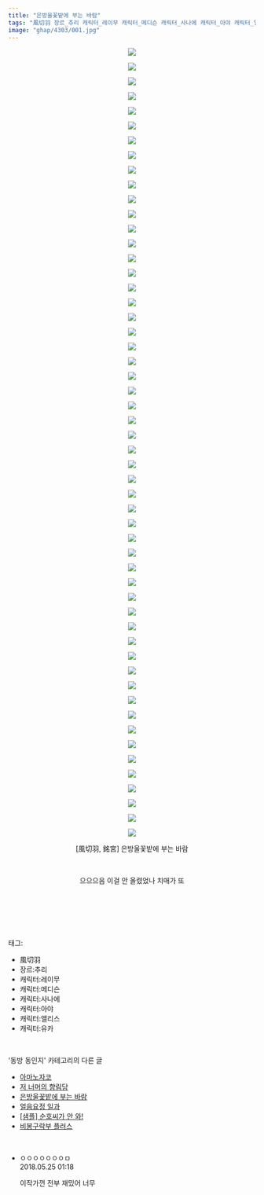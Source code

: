 ```yaml
---
title: "은방울꽃밭에 부는 바람"
tags: "風切羽 장르_추리 캐릭터_레이무 캐릭터_메디슨 캐릭터_사나에 캐릭터_아야 캐릭터_앨리스 캐릭터_유카 銘宮 동방_동인지"
image: "ghap/4303/001.jpg"
---
```

<div class="article">
<p style="text-align: center; clear: none; float: none;"><img src="{{ site.nasurl }}/ghap/4303/001.jpg"/></p>
<p style="text-align: center; clear: none; float: none;"><img src="{{ site.nasurl }}/ghap/4303/002.jpg"/></p>
<p style="text-align: center; clear: none; float: none;"><img src="{{ site.nasurl }}/ghap/4303/003.jpg"/></p>
<p style="text-align: center; clear: none; float: none;"><img src="{{ site.nasurl }}/ghap/4303/004.jpg"/></p>
<p style="text-align: center; clear: none; float: none;"><img src="{{ site.nasurl }}/ghap/4303/005.jpg"/></p>
<p style="text-align: center; clear: none; float: none;"><img src="{{ site.nasurl }}/ghap/4303/006.jpg"/></p>
<p style="text-align: center; clear: none; float: none;"><img src="{{ site.nasurl }}/ghap/4303/007.jpg"/></p>
<p style="text-align: center; clear: none; float: none;"><img src="{{ site.nasurl }}/ghap/4303/008.jpg"/></p>
<p style="text-align: center; clear: none; float: none;"><img src="{{ site.nasurl }}/ghap/4303/009.jpg"/></p>
<p style="text-align: center; clear: none; float: none;"><img src="{{ site.nasurl }}/ghap/4303/010.jpg"/></p>
<p style="text-align: center; clear: none; float: none;"><img src="{{ site.nasurl }}/ghap/4303/011.jpg"/></p>
<p style="text-align: center; clear: none; float: none;"><img src="{{ site.nasurl }}/ghap/4303/012.jpg"/></p>
<p style="text-align: center; clear: none; float: none;"><img src="{{ site.nasurl }}/ghap/4303/013.jpg"/></p>
<p style="text-align: center; clear: none; float: none;"><img src="{{ site.nasurl }}/ghap/4303/014.jpg"/></p>
<p style="text-align: center; clear: none; float: none;"><img src="{{ site.nasurl }}/ghap/4303/015.jpg"/></p>
<p style="text-align: center; clear: none; float: none;"><img src="{{ site.nasurl }}/ghap/4303/016.jpg"/></p>
<p style="text-align: center; clear: none; float: none;"><img src="{{ site.nasurl }}/ghap/4303/017.jpg"/></p>
<p style="text-align: center; clear: none; float: none;"><img src="{{ site.nasurl }}/ghap/4303/018.jpg"/></p>
<p style="text-align: center; clear: none; float: none;"><img src="{{ site.nasurl }}/ghap/4303/019.jpg"/></p>
<p style="text-align: center; clear: none; float: none;"><img src="{{ site.nasurl }}/ghap/4303/020.jpg"/></p>
<p style="text-align: center; clear: none; float: none;"><img src="{{ site.nasurl }}/ghap/4303/021.jpg"/></p>
<p style="text-align: center; clear: none; float: none;"><img src="{{ site.nasurl }}/ghap/4303/022.jpg"/></p>
<p style="text-align: center; clear: none; float: none;"><img src="{{ site.nasurl }}/ghap/4303/023.jpg"/></p>
<p style="text-align: center; clear: none; float: none;"><img src="{{ site.nasurl }}/ghap/4303/024.jpg"/></p>
<p style="text-align: center; clear: none; float: none;"><img src="{{ site.nasurl }}/ghap/4303/025.jpg"/></p>
<p style="text-align: center; clear: none; float: none;"><img src="{{ site.nasurl }}/ghap/4303/026.jpg"/></p>
<p style="text-align: center; clear: none; float: none;"><img src="{{ site.nasurl }}/ghap/4303/027.jpg"/></p>
<p style="text-align: center; clear: none; float: none;"><img src="{{ site.nasurl }}/ghap/4303/028.jpg"/></p>
<p style="text-align: center; clear: none; float: none;"><img src="{{ site.nasurl }}/ghap/4303/029.jpg"/></p>
<p style="text-align: center; clear: none; float: none;"><img src="{{ site.nasurl }}/ghap/4303/030.jpg"/></p>
<p style="text-align: center; clear: none; float: none;"><img src="{{ site.nasurl }}/ghap/4303/031.jpg"/></p>
<p style="text-align: center; clear: none; float: none;"><img src="{{ site.nasurl }}/ghap/4303/032.jpg"/></p>
<p style="text-align: center; clear: none; float: none;"><img src="{{ site.nasurl }}/ghap/4303/033.jpg"/></p>
<p style="text-align: center; clear: none; float: none;"><img src="{{ site.nasurl }}/ghap/4303/034.jpg"/></p>
<p style="text-align: center; clear: none; float: none;"><img src="{{ site.nasurl }}/ghap/4303/035.jpg"/></p>
<p style="text-align: center; clear: none; float: none;"><img src="{{ site.nasurl }}/ghap/4303/036.jpg"/></p>
<p style="text-align: center; clear: none; float: none;"><img src="{{ site.nasurl }}/ghap/4303/037.jpg"/></p>
<p style="text-align: center; clear: none; float: none;"><img src="{{ site.nasurl }}/ghap/4303/038.jpg"/></p>
<p style="text-align: center; clear: none; float: none;"><img src="{{ site.nasurl }}/ghap/4303/039.jpg"/></p>
<p style="text-align: center; clear: none; float: none;"><img src="{{ site.nasurl }}/ghap/4303/040.jpg"/></p>
<p style="text-align: center; clear: none; float: none;"><img src="{{ site.nasurl }}/ghap/4303/041.jpg"/></p>
<p style="text-align: center; clear: none; float: none;"><img src="{{ site.nasurl }}/ghap/4303/042.jpg"/></p>
<p style="text-align: center; clear: none; float: none;"><img src="{{ site.nasurl }}/ghap/4303/043.jpg"/></p>
<p style="text-align: center; clear: none; float: none;"><img src="{{ site.nasurl }}/ghap/4303/044.jpg"/></p>
<p style="text-align: center; clear: none; float: none;"><img src="{{ site.nasurl }}/ghap/4303/045.jpg"/></p>
<p style="text-align: center; clear: none; float: none;"><img src="{{ site.nasurl }}/ghap/4303/046.jpg"/></p>
<p style="text-align: center; clear: none; float: none;"><img src="{{ site.nasurl }}/ghap/4303/047.jpg"/></p>
<p style="text-align: center; clear: none; float: none;"><img src="{{ site.nasurl }}/ghap/4303/048.jpg"/></p>
<p style="text-align: center; clear: none; float: none;"><img src="{{ site.nasurl }}/ghap/4303/049.jpg"/></p>
<p style="text-align: center; clear: none; float: none;"><img src="{{ site.nasurl }}/ghap/4303/050.jpg"/></p>
<p style="text-align: center; clear: none; float: none;"><img src="{{ site.nasurl }}/ghap/4303/051.jpg"/></p>
<p style="text-align: center; clear: none; float: none;"><img src="{{ site.nasurl }}/ghap/4303/052.jpg"/></p>
<p style="text-align: center; clear: none; float: none;"><img src="{{ site.nasurl }}/ghap/4303/053.jpg"/></p>
<p style="text-align: center; clear: none; float: none;"><img src="{{ site.nasurl }}/ghap/4303/054.jpg"/></p>
<p style="text-align: center; clear: none; float: none;">[風切羽, 銘宮] 은방울꽃밭에 부는 바람</p>
<p style="text-align: center; clear: none; float: none;"><br/></p>
<p style="text-align: center; clear: none; float: none;">으으으음 이걸 안 올렸었나 치매가 또</p>
<p style="text-align: center; clear: none; float: none;"><br/></p>
<p><br/></p>
</div><br/>
<div class="tagTrail">
<p>태그: </p>
<ul>
<li>風切羽</li>
<li>장르:추리</li>
<li>캐릭터:레이무</li>
<li>캐릭터:메디슨</li>
<li>캐릭터:사나에</li>
<li>캐릭터:아야</li>
<li>캐릭터:앨리스</li>
<li>캐릭터:유카</li>
</ul>
</div><br/>
<div class="another">
<p>'동방 동인지' 카테고리의 다른 글</p>
<ul>
<li><a href="/2018-04-20-ghap_4312">아마노자코</a></li>
<li><a href="/2018-04-20-ghap_4311">저 너머의 향림당</a></li>
<li><a href="/2018-04-18-ghap_4303">은방울꽃밭에 부는 바람</a></li>
<li><a href="/2018-04-18-ghap_4302">얼음요정 일과</a></li>
<li><a href="/2018-04-18-ghap_4297">[샘플] 순호씨가 안 와!</a></li>
<li><a href="/2018-04-18-ghap_4294">비봉구락부 플러스</a></li>
</ul>
</div><br/>
<div class="cb_module cb_fluid">
<div class="cb_wrt cb_profile">
<div class="comment">
<ul>
<li class="cb_thumb_off" id="comment15261336">
<div class="cb_comment_area">
<div class="cb_info_area">
<div class="cb_section">
<span class="cb_nick_name">ㅇㅇㅇㅇㅇㅇㅇㅁ</span>
</div>
<div class="cb_section">
<span class="cb_date">2018.05.25 01:18 </span>
</div>
</div>
<div class="cb_dsc_comment">
<p class="cb_dsc">
											이작가껀 전부 재밌어 너무
										</p>
</div>
</div></li>
</ul>
</div>
</div><!-- commentList close -->
</div><br/>
